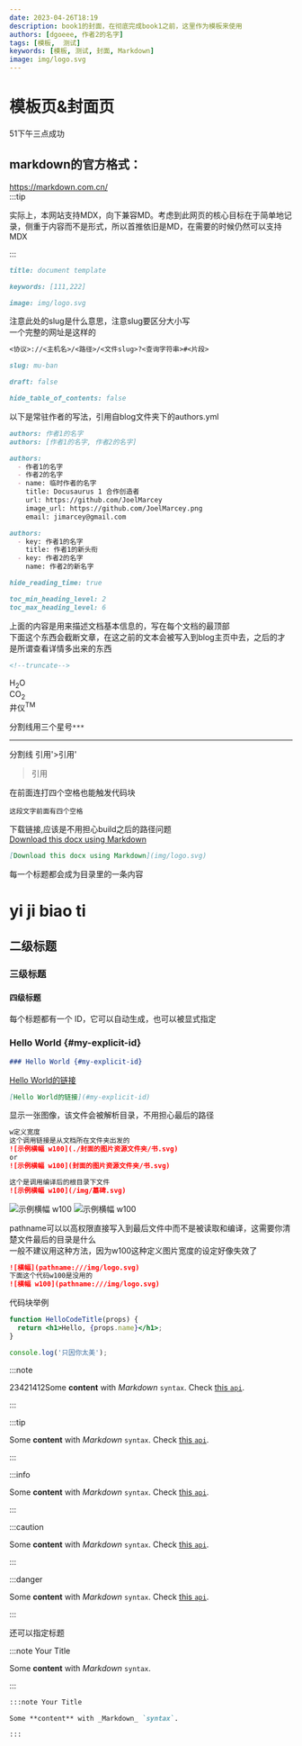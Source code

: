 ```yaml
---
date: 2023-04-26T18:19
description: book1的封面，在彻底完成book1之前，这里作为模板来使用
authors: [dgoeee, 作者2的名字]
tags: [模板,  测试]
keywords: [模板, 测试, 封面, Markdown]
image: img/logo.svg
---
```


# 模板页&封面页  
51下午三点成功
## markdown的官方格式：  
https://markdown.com.cn/  
:::tip

实际上，本网站支持MDX，向下兼容MD。考虑到此网页的核心目标在于简单地记录，侧重于内容而不是形式，所以首推依旧是MD，在需要的时候仍然可以支持MDX

:::


```md title="为了方便文件管理，title尽量用Markdown文件的文件名来决定"
title: document template
```
```md title="给搜索引擎看的关键字"
keywords: [111,222]
```

```md title="显示文档链接时所用的缩略图或封面"
image: img/logo.svg
```

注意此处的slug是什么意思，注意slug要区分大小写  
一个完整的网址是这样的  
```md
<协议>://<主机名>/<路径>/<文件slug>?<查询字符串>#<片段>  
```
```md title="比如你有一篇标题很长的文章，可以定义一个简化网址，而不是一长串非常长的标题"
slug: mu-ban
```

```md title="未完成状态，也就是只会在开发模式显示此文章，当前不是此状态"
draft: false
```

```md title="是否隐藏右侧的文档目录"
hide_table_of_contents: false
```

以下是常驻作者的写法，引用自blog文件夹下的authors.yml
```md title="这个是常驻作者的写法"
authors: 作者1的名字
authors: [作者1的名字, 作者2的名字]
```
```md title="这个是临时作者的写法"
authors:
  - 作者1的名字
  - 作者2的名字
  - name: 临时作者的名字
    title: Docusaurus 1 合作创造者
    url: https://github.com/JoelMarcey
    image_url: https://github.com/JoelMarcey.png
    email: jimarcey@gmail.com
```
```md title="可以在每篇文章里单独覆盖修改常驻作者的信息"
authors:
  - key: 作者1的名字
    title: 作者1的新头衔
  - key: 作者2的名字
    name: 作者2的新名字
```
```md title="不显示阅读所需时间"
hide_reading_time: true
```
```md title="显示 h2 到 h6 标题，最小2最大6，这个一般用不到，用也是设定2-3，因为我已经更改了默认全局2-5"
toc_min_heading_level: 2
toc_max_heading_level: 6
```

上面的内容是用来描述文档基本信息的，写在每个文档的最顶部  
下面这个东西会截断文章，在这之前的文本会被写入到blog主页中去，之后的才是所谓查看详情多出来的东西  
```md
<!--truncate-->
```



H<sub>2</sub>O  
CO<sub>2</sub>  
井仪<sup>TM</sup>  

分割线用三个星号`***`
***
分割线
引用'>引用'
>引用  

在前面连打四个空格也能触发代码块  

    这段文字前面有四个空格



下载链接,应该是不用担心build之后的路径问题  
[Download this docx using Markdown](img/logo.svg)
```md
[Download this docx using Markdown](img/logo.svg)
```


每一个标题都会成为目录里的一条内容

# yi ji biao ti

## 二级标题

### 三级标题

#### 四级标题


每个标题都有一个 ID，它可以自动生成，也可以被显式指定
### Hello World {#my-explicit-id}
```md
### Hello World {#my-explicit-id}
```
[Hello World的链接](#my-explicit-id)
```md
[Hello World的链接](#my-explicit-id)
```

显示一张图像，该文件会被解析目录，不用担心最后的路径
```md
w定义宽度
这个调用链接是从文档所在文件夹出发的
![示例横幅 w100](./封面的图片资源文件夹/书.svg)
or
![示例横幅 w100](封面的图片资源文件夹/书.svg)

这个是调用编译后的根目录下文件
![示例横幅 w100](/img/墓碑.svg)
```
![示例横幅 w100](封面的图片资源文件夹/书.svg)
![示例横幅 w100](/img/墓碑.svg)


pathname可以以高权限直接写入到最后文件中而不是被读取和编译，这需要你清楚文件最后的目录是什么  
一般不建议用这种方法，因为w100这种定义图片宽度的设定好像失效了
```md
![横幅](pathname:///img/logo.svg)
下面这个代码w100是没用的
![横幅 w100](pathname:///img/logo.svg)
```


代码块举例
```jsx title="/src/components/HelloCodeTitle.js"
function HelloCodeTitle(props) {
  return <h1>Hello, {props.name}</h1>;
}
```
```js
console.log('只因你太美');
```

:::note

23421412Some **content** with _Markdown_ `syntax`. Check [this `api`](#).

:::

:::tip

Some **content** with _Markdown_ `syntax`. Check [this `api`](#).

:::

:::info

Some **content** with _Markdown_ `syntax`. Check [this `api`](#).

:::

:::caution

Some **content** with _Markdown_ `syntax`. Check [this `api`](#).

:::

:::danger

Some **content** with _Markdown_ `syntax`. Check [this `api`](#).

:::

还可以指定标题

:::note Your Title

Some **content** with _Markdown_ `syntax`.

:::

```md
:::note Your Title

Some **content** with _Markdown_ `syntax`.

:::
```
